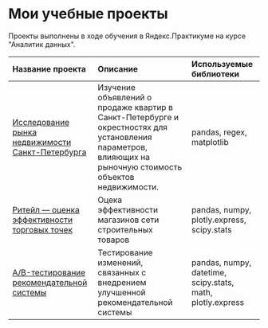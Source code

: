 # Мои учебные проекты

Проекты выполнены в ходе обучения в Яндекс.Практикуме на курсе "Аналитик данных".

| Название проекта	| Описание	| Используемые библиотеки |
| :---------------------- | :---------------------- | :---------------------- |
| [Исследование рынка недвижимости Санкт-Петербурга](spb_estate_project) | Изучение объявлений о продаже квартир в Санкт-Петербурге и окрестностях для установления параметров, влияющих на рыночную стоимость объектов недвижимости. | pandas, regex, matplotlib |
| [Ритейл — оценка эффективности торговых точек](retail_project) | Оцека эффективности магазинов сети строительных товаров | pandas, numpy, plotly.express, scipy.stats |
| [A/B-тестирование рекомендательной системы](a-b_test_recommendation_system_project) | Тестирование изменений, связанных с внедрением улучшенной рекомендательной системы | pandas, numpy, datetime, scipy.stats, math, plotly.express |

